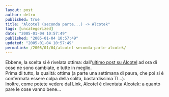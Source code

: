 ```yaml
---
layout: post
author: detro
published: true
title: "Alcotel (seconda parte...) -> Alcotek"
tags: [uncategorized]
date: "2005-01-04 10:57:49"
published: "2005-01-04 10:57:49"
updated: "2005-01-04 10:57:49"
permalink: /2005/01/04/alcotel-seconda-parte-alcotek/
---
```


<div style="clear:both;"></div>Ebbene, la scelta si é rivelata ottima: dall'<a href="http://www.mandolinux.org/detro/2004/11/alcotel-ladsl-che-non-ti-aspetti.html">ultimo post su Alcotel</a> ad ora di cose ne sono cambiate, e tutte in meglio.<br />Prima di tutto, la qualità: ottima (a parte una settimana di paura, che poi si é confermata essere colpa della solita, bastardissima TI...).<br />Inoltre, come potete vedere dal Link, Alcotel é diventata Alcotek: a quanto pare le cose vanno bene...<div style="clear:both; padding-bottom: 0.25em;"></div>
